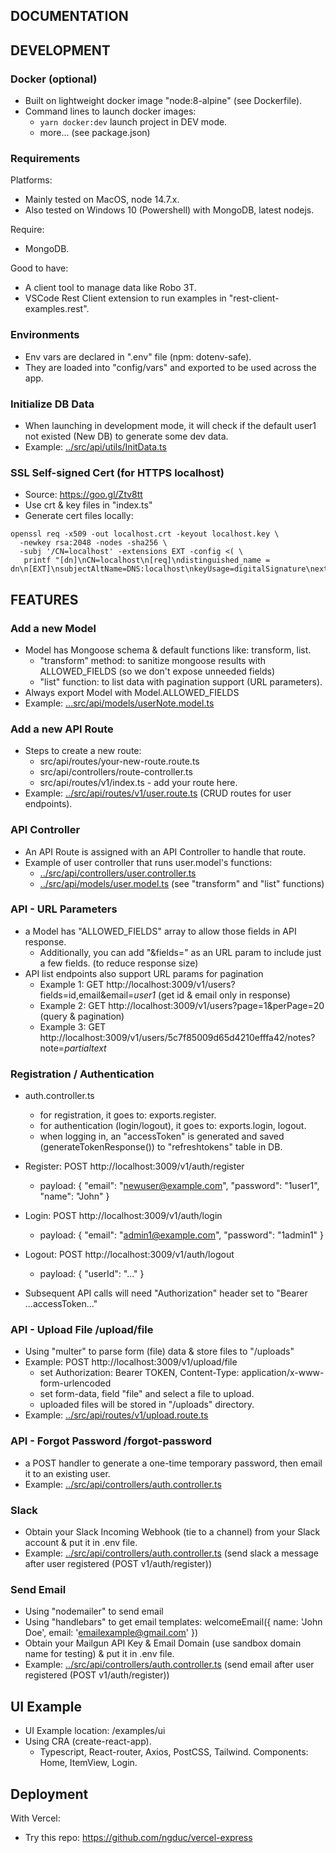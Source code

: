 ## DOCUMENTATION

## DEVELOPMENT

### Docker (optional)
- Built on lightweight docker image "node:8-alpine" (see Dockerfile).
- Command lines to launch docker images:
  - `yarn docker:dev` launch project in DEV mode.
  - more... (see package.json)

### Requirements
Platforms:
  - Mainly tested on MacOS, node 14.7.x.
  - Also tested on Windows 10 (Powershell) with MongoDB, latest nodejs.

Require:
  - MongoDB.

Good to have:
  - A client tool to manage data like Robo 3T.
  - VSCode Rest Client extension to run examples in "rest-client-examples.rest".

### Environments
- Env vars are declared in ".env" file (npm: dotenv-safe).
- They are loaded into "config/vars" and exported to be used across the app.

### Initialize DB Data
- When launching in development mode, it will check if the default user1 not existed (New DB) to generate some dev data.
- Example: [../src/api/utils/InitData.ts](../src/api/utils/InitData.ts)

### SSL Self-signed Cert (for HTTPS localhost)
- Source: https://goo.gl/Ztv8tt
- Use crt & key files in "index.ts"
- Generate cert files locally:
```
openssl req -x509 -out localhost.crt -keyout localhost.key \
  -newkey rsa:2048 -nodes -sha256 \
  -subj '/CN=localhost' -extensions EXT -config <( \
   printf "[dn]\nCN=localhost\n[req]\ndistinguished_name = dn\n[EXT]\nsubjectAltName=DNS:localhost\nkeyUsage=digitalSignature\nextendedKeyUsage=serverAuth")
```

## FEATURES

### Add a new Model
- Model has Mongoose schema & default functions like: transform, list.
  - "transform" method: to sanitize mongoose results with ALLOWED_FIELDS (so we don't expose unneeded fields)
  - "list" function: to list data with pagination support (URL parameters).
- Always export Model with Model.ALLOWED_FIELDS
- Example: [...src/api/models/userNote.model.ts](../src/api/models/userNote.model.ts)

### Add a new API Route
- Steps to create a new route:
  - src/api/routes/your-new-route.route.ts
  - src/api/controllers/route-controller.ts
  - src/api/routes/v1/index.ts - add your route here.
- Example: [../src/api/routes/v1/user.route.ts](../src/api/routes/v1/user.route.ts) (CRUD routes for user endpoints).

### API Controller
- An API Route is assigned with an API Controller to handle that route.
- Example of user controller that runs user.model's functions:
  - [../src/api/controllers/user.controller.ts](../src/api/controllers/user.controller.ts)
  - [../src/api/models/user.model.ts](../src/api/models/user.model.ts) (see "transform" and "list" functions)

### API - URL Parameters
- a Model has "ALLOWED_FIELDS" array to allow those fields in API response.
  - Additionally, you can add "&fields=" as an URL param to include just a few fields. (to reduce response size)
- API list endpoints also support URL params for pagination
  - Example 1: GET http://localhost:3009/v1/users?fields=id,email&email=*user1* (get id & email only in response)
  - Example 2: GET http://localhost:3009/v1/users?page=1&perPage=20 (query & pagination)
  - Example 3: GET http://localhost:3009/v1/users/5c7f85009d65d4210efffa42/notes?note=*partialtext*

### Registration / Authentication
- auth.controller.ts
  - for registration, it goes to: exports.register.
  - for authentication (login/logout), it goes to: exports.login, logout.
  - when logging in, an "accessToken" is generated and saved (generateTokenResponse()) to "refreshtokens" table in DB.

- Register: POST http://localhost:3009/v1/auth/register
  - payload: { "email": "newuser@example.com", "password": "1user1", "name": "John" }
- Login: POST http://localhost:3009/v1/auth/login
  - payload: { "email": "admin1@example.com", "password": "1admin1" }
- Logout: POST http://localhost:3009/v1/auth/logout
  - payload: { "userId": "..." }
- Subsequent API calls will need "Authorization" header set to "Bearer ...accessToken..."

### API - Upload File /upload/file
- Using "multer" to parse form (file) data & store files to "/uploads"
- Example: POST http://localhost:3009/v1/upload/file
  - set Authorization: Bearer TOKEN, Content-Type: application/x-www-form-urlencoded
  - set form-data, field "file" and select a file to upload.
  - uploaded files will be stored in "/uploads" directory.
- Example: [../src/api/routes/v1/upload.route.ts](../src/api/routes/v1/upload.route.ts)

### API - Forgot Password /forgot-password
- a POST handler to generate a one-time temporary password, then email it to an existing user.
- Example: [../src/api/controllers/auth.controller.ts](../src/api/controllers/auth.controller.ts)

### Slack
- Obtain your Slack Incoming Webhook (tie to a channel) from your Slack account & put it in .env file.
- Example: [../src/api/controllers/auth.controller.ts](../src/api/controllers/auth.controller.ts) (send slack a message after user registered (POST v1/auth/register))

### Send Email
- Using "nodemailer" to send email
- Using "handlebars" to get email templates: welcomeEmail({ name: 'John Doe', email: 'emailexample@gmail.com' })
- Obtain your Mailgun API Key & Email Domain (use sandbox domain name for testing) & put it in .env file.
- Example: [../src/api/controllers/auth.controller.ts](../src/api/controllers/auth.controller.ts) (send email after user registered (POST v1/auth/register))

## UI Example

- UI Example location: /examples/ui
- Using CRA (create-react-app).
  - Typescript, React-router, Axios, PostCSS, Tailwind. Components: Home, ItemView, Login.

## Deployment

With Vercel:
- Try this repo: https://github.com/ngduc/vercel-express